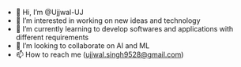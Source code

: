 - 👋 Hi, I’m @Ujjwal-UJ
- 👀 I’m interested in working on new ideas and technology
- 🌱 I’m currently learning to develop softwares and applications with different requirements
- 💞️ I’m looking to collaborate on AI and ML
- 📫 How to reach me (ujjwal.singh9528@gmail.com)

<!---
Ujjwal-UJ/Ujjwal-UJ is a ✨ special ✨ repository because its `README.md` (this file) appears on your GitHub profile.
You can click the Preview link to take a look at your changes.
--->
